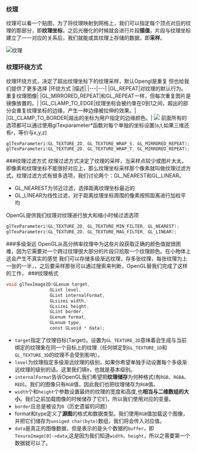 ### 纹理

纹理可以看一个贴图，为了将纹理映射到网格上，我们可以指定每个顶点对应的纹理的那部分，即**纹理坐标**，之后光栅化的时候就会进行片段**插值**，片段与纹理坐标建立了一一对应的关系后，我们就能或其纹理上存储的数据，即**采样**。

![纹理](pic/tex_coords.png)

### 纹理环绕方式
纹理环绕方式，决定了超出纹理坐标下的纹理采样，默认Opengl是重复
但也给我们提供了更多选择
|环绕方式 |描述| 
|---|---|
|GL_REPEAT|对纹理的默认行为。重复纹理图像|
|GL_MIRRORED_REPEAT|和GL_REPEAT一样，但每次重复图片是镜像放置的。|
|GL_CLAMP_TO_EDGE|纹理坐标会被约束在0到1之间，超出的部分会重复纹理坐标的边缘，产生一种边缘被拉伸的效果。|
|GL_CLAMP_TO_BORDER|超出的坐标为用户指定的边缘颜色。|
![](pic/01.png)
前面所有的选项都可以通过使用glTexparameter*函数对每个单独的坐标设置(s,t,如果三维还有r，等价与x,y,z)
```c++
glTexParameteri(GL_TEXTURE_2D, GL_TEXTURE_WRAP_S, GL_MIRRORED_REPEAT);
glTexParameteri(GL_TEXTURE_2D, GL_TEXTURE_WRAP_T, GL_MIRRORED_REPEAT);
```
###纹理过滤方式
纹理过滤方式决定了纹理的采样，当采样点较少或图片大太，即像素和纹理坐标不能很好对应上，那么纹理坐标采样那个像素就叫做纹理过滤方式。纹理过滤方式有很多选项，我们讨论两个：GL_NEAREST和GL_LINEAR。
+ GL_NEAREST为邻近过滤，选择距离纹理坐标最近的
+ GL_LINEAR为线性过滤，对于距离纹理坐标周围的像素按照距离进行加权平均  

OpenGL提供我们纹理对纹理进行放大和缩小时候过滤选项
```c++
glTexParameteri(GL_TEXTURE_2D, GL_TEXTURE_MIN_FILTER, GL_NEAREST);
glTexParameteri(GL_TEXTURE_2D, GL_TEXTURE_MAG_FILTER, GL_LINEAR);
```
###多级渐远
OpenGL从高分辨率纹理中为这些片段获取正确的颜色值就很困难，因为它需要对一个跨过纹理很大部分的片段只拾取一个纹理颜色。在小物体上这会产生不真实的感觉
我们可以存储多级渐远纹理，存多张纹理，每张纹理为上一张的一半，，之后要采样那张可以通过搜索来判断，OpenGL替我们完成了这样的工作，
###纹理格式
```c++
void glTexImage2D(GLenum target,
　　　　　　　　　　GLint level,
　　　　　　　　　　GLint internalFormat,
　　　　　　　　　　GLsizei width,
　　　　　　　　　　GLsizei height,
　　　　　　　　　　GLint border,
　　　　　　　　　　GLenum format,
　　　　　　　　　　GLenum type,
　　　　　　　　　　const GLvoid * data);
```
+ `target`指定了纹理目标(Target)。设置为`GL_TEXTURE_2D`意味着会生成与当前绑定的纹理象在同一个目标上的纹理（任何绑定到`GL_TEXTURE_1D`和`GL_TEXTURE_3D`的纹理不会受到影响）。
+ `level`为纹理指定多级渐远纹理的级别，如果你希望单独手动设置每个多级渐远纹理的级别的话。这里我们填`0`，也就是基本级别。
+ `internalFormat`告诉OpenGL我们希望把**纹理储存**为何种格式(有`RGB`、`RGBA`、`RED`)。我们的图像只有`RGB`值，因此我们也把纹理储存为`RGB`值。
+ `width`个和`height`个参数设置最终的纹理的宽度和高度,也**相当与二维数组的大小**。我们之前加载图像的时候储存了它们，所以我们使用对应的变量。
+ `border`应总是被设为`0`（历史遗留的问题）
+ format和type定义了**源图**的格式和数据类型。我们使用`RGB`值加载这个图像，并把它们储存为`unsiged char(byte)`数组，我们将会传入对应值。
+ `data`是真正的图像数据，但是表示的是头个数据的`buffer`，即`TexureImage[0]->data`,这是因为我们知道`width`、`height`，所以之需要第一个数据就可以了。